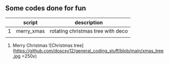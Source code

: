 ## Some codes done for fun


|   | script     | description                       |
|---|------------|-----------------------------------|
| 1 | merry_xmas | rotating christmas tree with deco |
|   |            |                                   |

1. Merry Christmas
![Christmas tree](https://github.com/doscsy12/general_coding_stuff/blob/main/xmas_tree.jpg =250x)
